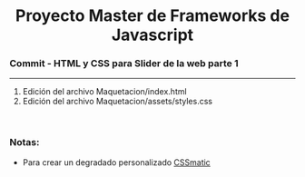 

<h1 align="center">Proyecto Master de Frameworks de Javascript</h1>
<h3><b>Commit -</b> <strong>HTML y CSS para Slider de la web parte 1</strong></h3>
<hr>
<ol>
  <li>Edición del archivo Maquetacion/index.html</li>
  <li>Edición del archivo Maquetacion/assets/styles.css</li>
</ol>

<br>

<!-- Notas -->
<h3><b>Notas:</b></h3>
<ul>
  <li>
    Para crear un degradado personalizado
    <a href="https://www.cssmatic.com/gradient-generator#'\-moz\-radial\-gradient\%28center\%2C\%20ellipse\%20cover\%2C\%20rgba\%2873\%2C155\%2C234\%2C1\%29\%200\%25\%2C\%20rgba\%2881\%2C175\%2C247\%2C1\%29\%20100\%25\%29\%3B'">CSSmatic</a>
  </li>
</ul>

<em></em>
